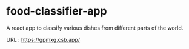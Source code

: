 # food-classifier-app
A react app to classify various dishes from different parts of the world.

URL : https://gpmxg.csb.app/

